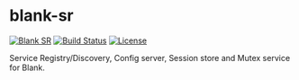 # blank-sr

[![Blank SR](https://img.shields.io/badge/blank-sr-orange.svg)](https://github.com/getblank/blank-sr)
[![Build Status](https://travis-ci.org/getblank/blank-sr.svg?branch=master)](https://travis-ci.org/getblank/blank-sr)
[![License](https://img.shields.io/badge/license-GPL%20v3-blue.svg)](https://github.com/getblank/blank-sr/blob/master/LICENSE)

Service Registry/Discovery, Config server, Session store and Mutex service for Blank.
